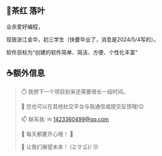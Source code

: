 ## 🍂茶红 落叶

业余爱好编程，

现居浙江金华，初三学生（快要毕业了，消息是2024/5/4写的）。

软件目标为“创建的软件简单、简洁、方便、个性化丰富”
 
## ☕额外信息
> 
> ⏱️ 我想下一个项目到来还需要很长一段时间。
>
> 💬 您也可以在其他社交平台与我通信或提交反馈哦!😉
>
> 📫 联系我: ✉ 1423360499@qq.com
>
> 🎇 每天都要开心哦！ 🎉
> 
> 🌈 让我们展望未来！  (≧∇≦)/ 😚
